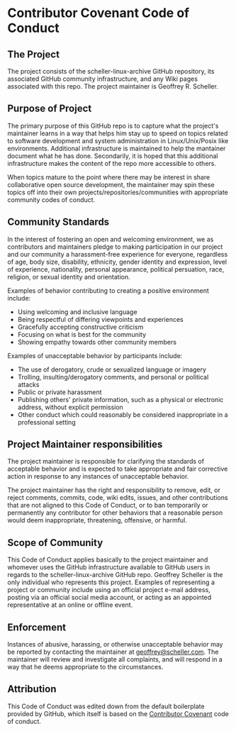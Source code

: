 # Contributor Covenant Code of Conduct

## The Project
The project consists of the scheller-linux-archive GitHub repository, its
associated GitHub community infrastructure, and any Wiki pages associated
with this repo. The project maintainer is Geoffrey R. Scheller.

## Purpose of Project
The primary purpose of this GitHub repo is to capture what the project's
maintainer learns in a way that helps him stay up to speed on topics related
to software development and system administration in Linux/Unix/Posix
like environments.  Additional infrastructure is maintained to help the
mantainer document what he has done.  Secondarily, it is hoped that this
additional infrastructure makes the content of the repo more accessible
to others.

When topics mature to the point where there may be interest in share
collaborative open source development, the maintainer may spin these topics
off into their own projects/repositories/communities with appropriate community
codes of conduct.

## Community Standards
In the interest of fostering an open and welcoming environment, we as
contributors and maintainers pledge to making participation in our project and
our community a harassment-free experience for everyone, regardless of age,
body size, disability, ethnicity, gender identity and expression, level of
experience, nationality, personal appearance, political persuation, race,
religion, or sexual identity and orientation.

Examples of behavior contributing to creating a positive environment include:

* Using welcoming and inclusive language
* Being respectful of differing viewpoints and experiences
* Gracefully accepting constructive criticism
* Focusing on what is best for the community
* Showing empathy towards other community members

Examples of unacceptable behavior by participants include:

* The use of derogatory, crude or sexualized language or imagery
* Trolling, insulting/derogatory comments, and personal or political attacks
* Public or private harassment
* Publishing others' private information, such as a physical or electronic
  address, without explicit permission
* Other conduct which could reasonably be considered inappropriate in a
  professional setting

## Project Maintainer responsibilities
The project maintainer is responsible for clarifying the standards of
acceptable behavior and is expected to take appropriate and fair corrective
action in response to any instances of unacceptable behavior.

The project maintainer has the right and responsibility to remove, edit, or
reject comments, commits, code, wiki edits, issues, and other contributions
that are not aligned to this Code of Conduct, or to ban temporarily or
permanently any contributor for other behaviors that a reasonable person would
deem inappropriate, threatening, offensive, or harmful.

## Scope of Community
This Code of Conduct applies basically to the project maintainer and whomever
uses the GitHub infrastructure available to GitHub users in regards to the
scheller-linux-archive GitHub repo. Geoffrey Scheller is the only individual
who represents this project. Examples of representing a project or community
include using an official project e-mail address, posting via an official
social media account, or acting as an appointed representative at an online
or offline event.

## Enforcement

Instances of abusive, harassing, or otherwise unacceptable behavior may be
reported by contacting the maintainer at geoffrey@scheller.com. The maintainer
will review and investigate all complaints, and will respond in a way that he
deems appropriate to the circumstances.

## Attribution

This Code of Conduct was edited down from the default boilerplate provided by
GitHub, which itself is based on the
[Contributor Covenant](http://contributor-covenant.org/) code of conduct.
